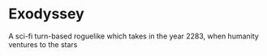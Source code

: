 # Exodyssey
 A sci-fi turn-based roguelike which takes in the year 2283, when humanity ventures to the stars
